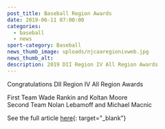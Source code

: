 ```yaml
---
post_title: Baseball Region Awards
date: 2019-06-11 07:00:00
categories:
  - baseball
  - news
sport-category: Baseball
news_thumb_image: uploads/njcaaregionivweb.jpg
news_thumb_alt:
description: 2019 DII Region IV All Region Awards
---
```


Congratulations DII Region IV All Region Awards

First Team Wade Rankin and Koltan Moore<br>Second Team Nolan Lebamoff and Michael Macnic

See the full article [here](https://region4.prestosports.com/awards/all-region/baseball/2019-baseball){: target="_blank"}
